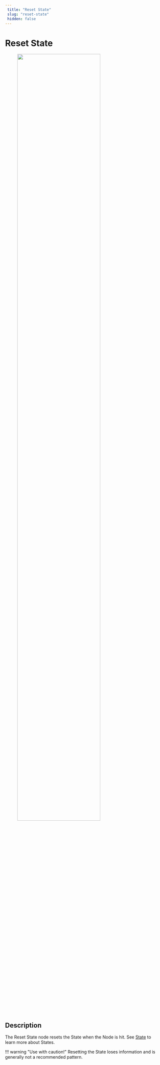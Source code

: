 ```yaml
---
 title: "Reset State" 
 slug: "reset-state" 
 hidden: false 
---
```

# Reset State

<figure>
  <img class="image-center" src="{{config.site_url}}ai/flow-nodes/images/logic/reset-state.png" width="80%" />
</figure>

## Description
<div class="divider"></div>

The Reset State node resets the State when the Node is hit. See [State](../../tools/interaction-panel/state.md) to learn more about States.

!!! warning "Use with caution!"
    Resetting the State loses information and is generally not a recommended pattern.